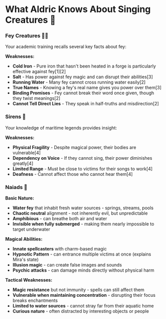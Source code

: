 # What Aldric Knows About Singing Creatures 🎵

### **Fey Creatures** 🧚‍♀️
Your academic training recalls several key facts about fey:

**Weaknesses:**
- **Cold Iron** - Pure iron that hasn't been heated in a forge is particularly effective against fey[1][2]
- **Salt** - Has power against fey magic and can disrupt their abilities[3]
- **Running Water** - Many fey cannot cross running water easily[2]
- **True Names** - Knowing a fey's real name gives you power over them[3]
- **Binding Promises** - Fey cannot break their word once given, though they twist meanings[2]
- **Cannot Tell Direct Lies** - They speak in half-truths and misdirection[2]

### **Sirens** 🌊
Your knowledge of maritime legends provides insight:

**Weaknesses:**
- **Physical Fragility** - Despite magical power, their bodies are vulnerable[4]
- **Dependency on Voice** - If they cannot sing, their power diminishes greatly[4]
- **Limited Range** - Must be close to victims for their songs to work[4]
- **Deafness** - Cannot affect those who cannot hear them[4]

### **Naiads** 🌊

**Basic Nature:**
- **Water fey** that inhabit fresh water sources - springs, streams, pools
- **Chaotic neutral** alignment - not inherently evil, but unpredictable
- **Amphibious** - can breathe both air and water
- **Invisible when fully submerged** - making them nearly impossible to target underwater

**Magical Abilities:**
- **Innate spellcasters** with charm-based magic
- **Hypnotic Pattern** - can entrance multiple victims at once (explains Mira's state)
- **Illusion magic** - can create false images and sounds
- **Psychic attacks** - can damage minds directly without physical harm

**Tactical Weaknesses:**
- **Magic resistance** but not immunity - spells can still affect them
- **Vulnerable when maintaining concentration** - disrupting their focus breaks enchantments
- **Limited to water sources** - cannot stray far from their aquatic home
- **Curious nature** - often distracted by interesting objects or people

